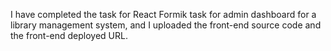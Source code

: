 I have completed the task for React Formik task for admin dashboard for a library management system, and I uploaded the front-end source code and the front-end deployed URL.